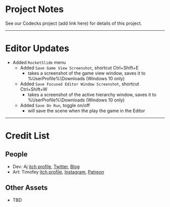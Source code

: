 # Project Notes
See our Codecks project (add link here) for details of this project.

---

# Editor Updates
* Added `RocketSlide` menu
  * Added `Save Game View Screenshot`, shortcut Ctrl+Shift+E
    * takes a screenshot of the game view window, saves it to %UserProfile%\Downloads (Windows 10 only)
  * Added `Save Focused Editor Window Screenshot`, shortcut Ctrl+Shift+W
    * takes a screenshot of the active hierarchy window, saves it to %UserProfile%\Downloads (Windows 10 only)
  * Added `Save On Run`, toggle on/off
    * will save the scene when the play the game in the Editor

---

# Credit List
## People
- Dev: Aj [itch profile](https://weirdbearddev.itch.io/), [Twitter](https://twitter.com/weirdbearddev), [Blog](https://weirdbearddev.com)
- Art: Timofey [itch profile](https://timofeydraws.itch.io), [Instagram](https://www.instagram.com/timofey.draws/), [Patreon](https://www.patreon.com/timofeydraws/posts)

## Other Assets
- TBD
